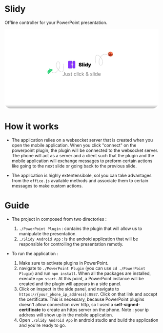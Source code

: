 # Slidy
Offline controller for your PowerPoint presentation.

![Hello world](./Screenshots/Slidy.jpg)

# How it works
- The application relies on a websocket server that is created when you open the mobile application. When you click "connect" on the powerpoint plugin, the plugin will be connected to the websocket server. The phone will act as a server and a client such that the plugin and the mobile application will exchange messages to preform  certain actions like going to the next slide or going back to the previous slide.

- The application is highly extentensibole, sol you can take advantages from the `office.js` available methods and associate them to certain messages to make custom actions.
# Guide
- The project in composed from two directories :
    1. `./PowerPoint Plugin` : contains the plugin that will allow us to manipulate the presentation.
    2. `./Slidy Android App` : is the android application that will be responsible for controlling the presentation remotly.

- To run the application :
    1. Make sure to activate plugins in PowerPoint.
    2. navigate to `./PowerPoint Plugin` (you can use `cd ./PowerPoint Plugin`) and run `npm install`. When all the packages are installed, execute `npm start`. At this point, a PowerPoint instance will be created and the plugin will appears in a side panel.
    3. Click on inspect in the side panel, and navigate to 
    `https://{your_phone_ip_address}:8887`. Click on that link and accept the certificate. This is necessary, because PowerPoint plugins doesn't allow connection over http, so I used a **self-signed-certificate** to create an https server on the phone. Note : your ip address will show up in the mobile application.
    4. Open `./Slidy Android App` in android studio and build the application and you're ready to go. 